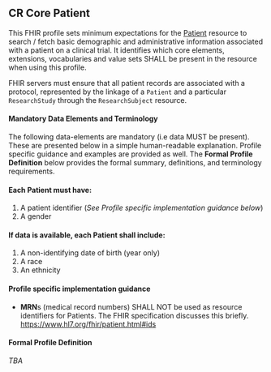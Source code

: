## CR Core Patient

This FHIR profile sets minimum expectations for the [Patient](http://hl7.org/fhir/patient.html) resource to search / fetch basic demographic and administrative information associated with a patient on a clinical trial. It identifies which core elements, extensions, vocabularies and value sets SHALL be present in the resource when using this profile.

FHIR servers must ensure that all patient records are associated with a protocol, represented by the linkage of a ``Patient`` and a particular ``ResearchStudy`` through the ``ResearchSubject`` resource. 

#### Mandatory Data Elements and Terminology
The following data-elements are mandatory (i.e data MUST be present). These are presented below in a simple human-readable explanation. Profile specific guidance and examples are provided as well. The **Formal Profile Definition** below provides the formal summary, definitions, and terminology requirements.

#### Each Patient must have:

1. A patient identifier (*See Profile specific implementation guidance below*)
2. A gender

#### If data is available, each Patient shall include:
1. A non-identifying date of birth (year only)
2. A race
3. An ethnicity

#### Profile specific implementation guidance
- **MRN**s (medical record numbers) SHALL NOT be used as resource identifiers for Patients. The FHIR specification discusses this briefly. https://www.hl7.org/fhir/patient.html#ids

#### Formal Profile Definition
*TBA*
